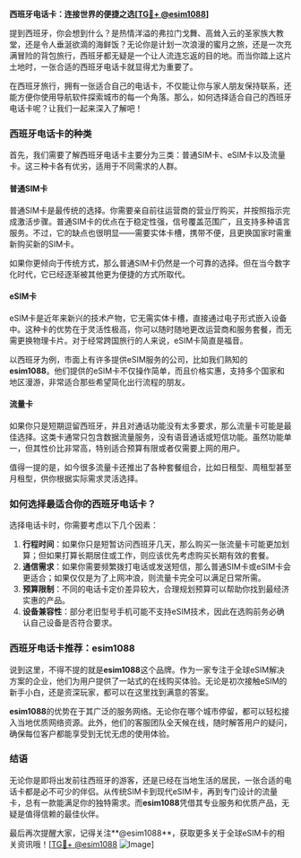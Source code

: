 **西班牙电话卡：连接世界的便捷之选[[TG💪+ @esim1088](https://t.me/s/esim1088)]**

提到西班牙，你会想到什么？是热情洋溢的弗拉门戈舞、高耸入云的圣家族大教堂，还是令人垂涎欲滴的海鲜饭？无论你是计划一次浪漫的蜜月之旅，还是一次充满冒险的背包旅行，西班牙都无疑是一个让人流连忘返的目的地。而当你踏上这片土地时，一张合适的西班牙电话卡就显得尤为重要了。

在西班牙旅行，拥有一张适合自己的电话卡，不仅能让你与家人朋友保持联系，还能方便你使用导航软件探索城市的每一个角落。那么，如何选择适合自己的西班牙电话卡呢？让我们一起来深入了解吧！

### 西班牙电话卡的种类

首先，我们需要了解西班牙电话卡主要分为三类：普通SIM卡、eSIM卡以及流量卡。这三种卡各有优劣，适用于不同需求的人群。

#### 普通SIM卡

普通SIM卡是最传统的选择。你需要亲自前往运营商的营业厅购买，并按照指示完成激活步骤。普通SIM卡的优点在于稳定性强，信号覆盖范围广，且支持多种语言服务。不过，它的缺点也很明显——需要实体卡槽，携带不便，且更换国家时需重新购买新的SIM卡。

如果你更倾向于传统方式，那么普通SIM卡仍然是一个可靠的选择。但在当今数字化时代，它已经逐渐被其他更为便捷的方式所取代。

#### eSIM卡

eSIM卡是近年来新兴的技术产物，它无需实体卡槽，直接通过电子形式嵌入设备中。这种卡的优势在于灵活性极高，你可以随时随地更改运营商和服务套餐，而无需更换物理卡片。对于经常跨国旅行的人来说，eSIM卡简直是福音。

以西班牙为例，市面上有许多提供eSIM服务的公司，比如我们熟知的**esim1088**。他们提供的eSIM卡不仅操作简单，而且价格实惠，支持多个国家和地区漫游，非常适合那些希望简化出行流程的朋友。

#### 流量卡

如果你只是短期逗留西班牙，并且对通话功能没有太多要求，那么流量卡可能是最佳选择。这类卡通常只包含数据流量服务，没有语音通话或短信功能。虽然功能单一，但其性价比非常高，特别适合预算有限或者仅需要上网的用户。

值得一提的是，如今很多流量卡还推出了各种套餐组合，比如日租型、周租型甚至月租型，供你根据实际需求灵活选择。

### 如何选择最适合你的西班牙电话卡？

选择电话卡时，你需要考虑以下几个因素：

1. **行程时间**：如果你只是短暂访问西班牙几天，那么购买一张流量卡可能更加划算；但如果打算长期居住或工作，则应该优先考虑购买长期有效的套餐。
2. **通信需求**：如果你需要频繁拨打电话或发送短信，那么普通SIM卡或eSIM卡会更适合；如果仅仅是为了上网冲浪，则流量卡完全可以满足日常所需。
3. **预算限制**：不同的电话卡定价差异较大，合理规划预算可以帮助你找到最经济实惠的产品。
4. **设备兼容性**：部分老旧型号手机可能不支持eSIM技术，因此在选购前务必确认自己设备是否符合要求。

### 西班牙电话卡推荐：esim1088

说到这里，不得不提的就是**esim1088**这个品牌。作为一家专注于全球eSIM解决方案的企业，他们为用户提供了一站式的在线购买体验。无论是初次接触eSIM的新手小白，还是资深玩家，都可以在这里找到满意的答案。

**esim1088**的优势在于其广泛的服务网络。无论你在哪个城市停留，都可以轻松接入当地优质网络资源。此外，他们的客服团队全天候在线，随时解答用户的疑问，确保每位客户都能享受到无忧无虑的使用体验。

### 结语

无论你是即将出发前往西班牙的游客，还是已经在当地生活的居民，一张合适的电话卡都是必不可少的伴侣。从传统SIM卡到现代eSIM卡，再到专门设计的流量卡，总有一款能满足你的独特需求。而**esim1088**凭借其专业服务和优质产品，无疑是值得信赖的最佳伙伴。

最后再次提醒大家，记得关注**@esim1088**，获取更多关于全球eSIM卡的相关资讯哦！[[TG💪+ @esim1088](https://t.me/s/esim1088) ![Image](https://i.postimg.cc/4NQfJmqS/Snipaste-2025-05-13-00-14-12.png)]